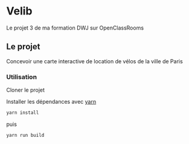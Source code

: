 # Velib
Le projet 3 de ma formation DWJ sur OpenClassRooms

## Le projet
Concevoir une carte interactive de location de vélos de la ville de Paris

### Utilisation
Cloner le projet

Installer les dépendances avec [yarn](https://yarnpkg.com/en/docs/install)

```javascript
yarn install
```
puis 

```javascript
yarn run build
```

